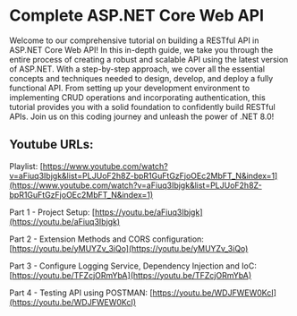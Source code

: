 # Complete ASP.NET Core Web API

Welcome to our comprehensive tutorial on building a RESTful API in ASP.NET Core Web API! In this in-depth guide, we take you through the entire process of creating a robust and scalable API using the latest version of ASP.NET. With a step-by-step approach, we cover all the essential concepts and techniques needed to design, develop, and deploy a fully functional API. From setting up your development environment to implementing CRUD operations and incorporating authentication, this tutorial provides you with a solid foundation to confidently build RESTful APIs. Join us on this coding journey and unleash the power of .NET 8.0!

## Youtube URLs:

Playlist: [https://www.youtube.com/watch?v=aFiuq3Ibjgk&list=PLJUoF2h8Z-bpR1GuFtGzFjoOEc2MbFT_N&index=1](https://www.youtube.com/watch?v=aFiuq3Ibjgk&list=PLJUoF2h8Z-bpR1GuFtGzFjoOEc2MbFT_N&index=1) 

Part 1 - Project Setup: [https://youtu.be/aFiuq3Ibjgk](https://youtu.be/aFiuq3Ibjgk)

Part 2 - Extension Methods and CORS configuration: [https://youtu.be/yMUYZv_3iQo](https://youtu.be/yMUYZv_3iQo)

Part 3 - Configure Logging Service, Dependency Injection and IoC: [https://youtu.be/TFZcjORmYbA](https://youtu.be/TFZcjORmYbA)

Part 4 - Testing API using POSTMAN: [https://youtu.be/WDJFWEW0KcI](https://youtu.be/WDJFWEW0KcI)
